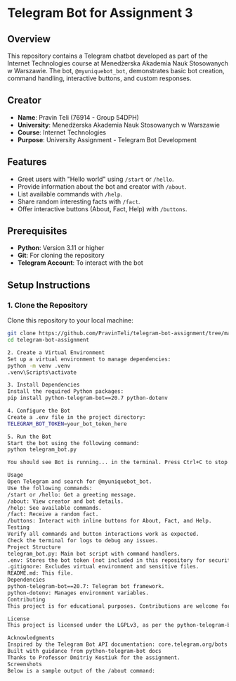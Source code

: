 # Telegram Bot for Assignment 3

## Overview
This repository contains a Telegram chatbot developed as part of the Internet Technologies course at Menedżerska Akademia Nauk Stosowanych w Warszawie. The bot, `@myuniquebot_bot`, demonstrates basic bot creation, command handling, interactive buttons, and custom responses.

## Creator
- **Name**: Pravin Teli (76914 - Group 54DPH)
- **University**: Menedżerska Akademia Nauk Stosowanych w Warszawie
- **Course**: Internet Technologies
- **Purpose**: University Assignment - Telegram Bot Development

## Features
- Greet users with "Hello world" using `/start` or `/hello`.
- Provide information about the bot and creator with `/about`.
- List available commands with `/help`.
- Share random interesting facts with `/fact`.
- Offer interactive buttons (About, Fact, Help) with `/buttons`.

## Prerequisites
- **Python**: Version 3.11 or higher
- **Git**: For cloning the repository
- **Telegram Account**: To interact with the bot

## Setup Instructions

### 1. Clone the Repository
Clone this repository to your local machine:
```bash
git clone https://github.com/PravinTeli/telegram-bot-assignment/tree/main
cd telegram-bot-assignment

2. Create a Virtual Environment
Set up a virtual environment to manage dependencies:
python -m venv .venv
.venv\Scripts\activate

3. Install Dependencies
Install the required Python packages:
pip install python-telegram-bot==20.7 python-dotenv

4. Configure the Bot
Create a .env file in the project directory:
TELEGRAM_BOT_TOKEN=your_bot_token_here

5. Run the Bot
Start the bot using the following command:
python telegram_bot.py

You should see Bot is running... in the terminal. Press Ctrl+C to stop the bot.

Usage
Open Telegram and search for @myuniquebot_bot.
Use the following commands:
/start or /hello: Get a greeting message.
/about: View creator and bot details.
/help: See available commands.
/fact: Receive a random fact.
/buttons: Interact with inline buttons for About, Fact, and Help.
Testing
Verify all commands and button interactions work as expected.
Check the terminal for logs to debug any issues.
Project Structure
telegram_bot.py: Main bot script with command handlers.
.env: Stores the bot token (not included in this repository for security).
.gitignore: Excludes virtual environment and sensitive files.
README.md: This file.
Dependencies
python-telegram-bot==20.7: Telegram bot framework.
python-dotenv: Manages environment variables.
Contributing
This project is for educational purposes. Contributions are welcome for enhancements (e.g., adding more commands or features). Please fork the repository and submit a pull request.

License
This project is licensed under the LGPLv3, as per the python-telegram-bot library requirements.

Acknowledgments
Inspired by the Telegram Bot API documentation: core.telegram.org/bots
Built with guidance from python-telegram-bot docs
Thanks to Professor Dmitriy Kostiuk for the assignment.
Screenshots
Below is a sample output of the /about command:
